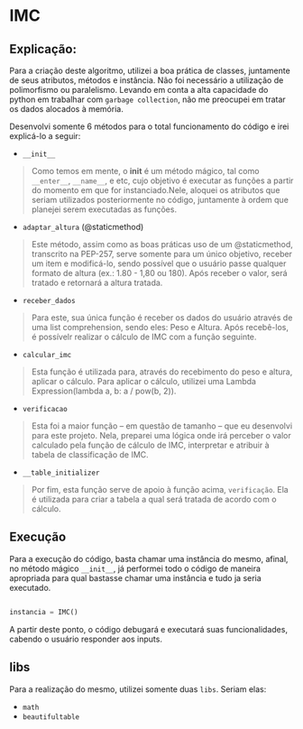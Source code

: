 # IMC

## Explicação:

Para a criação deste algoritmo, utilizei a boa prática de classes, juntamente de seus atributos, métodos e instância. Não foi necessário a utilização de polimorfismo ou paralelismo.
Levando em conta a alta capacidade do python em trabalhar com `garbage collection`, não me preocupei em tratar os dados alocados à memória.


Desenvolvi somente 6 métodos para o total funcionamento do código e irei explicá-lo a seguir:
- `__init__`
> Como temos em mente, o __init__ é um método mágico, tal como `__enter__`, `__name__`, e etc, cujo objetivo é executar as funções a partir do momento em que for instanciado.Nele, aloquei os atributos que seriam utilizados posteriormente no código, juntamente à ordem que planejei serem executadas as funções.

- `adaptar_altura` (@staticmethod)
> Este método, assim como as boas práticas uso de um @staticmethod, transcrito na PEP-257, serve somente para um único objetivo, receber um item e modificá-lo, sendo possível que o usuário passe qualquer formato de altura (ex.: 1.80 - 1,80 ou 180). Após receber o valor, será tratado e retornará a altura tratada.

- `receber_dados`
> Para este, sua única função é receber os dados do usuário através de uma list comprehension, sendo eles: Peso e Altura. Após recebê-los, é possívelr realizar o cálculo de IMC com a função seguinte.

- `calcular_imc`
> Esta função é utilizada para, através do recebimento do peso e altura, aplicar o cálculo. Para aplicar o cálculo, utilizei uma Lambda Expression(lambda a, b: a / pow(b, 2)). 

- `verificacao`
> Esta foi a maior função – em questão de tamanho – que eu desenvolvi para este projeto. Nela, preparei uma lógica onde irá perceber o valor calculado pela função de cálculo de IMC, interpretar e atribuir à tabela de classificação de IMC.

- `__table_initializer`
> Por fim, esta função serve de apoio à função acima, `verificação`. Ela é utilizada para criar a tabela a qual será tratada de acordo com o cálculo.



## Execução
 Para a execução do código, basta chamar uma instância do mesmo, afinal, no método mágico `__init__`, já performei todo o código de maneira apropriada para qual bastasse chamar uma instância e tudo ja seria executado.

```python

instancia = IMC()

```
A partir deste ponto, o código debugará e executará suas funcionalidades, cabendo o usuário responder aos inputs.


## libs
Para a realização do mesmo, utilizei somente duas `libs`. Seriam elas:
- `math`
- `beautifultable`


